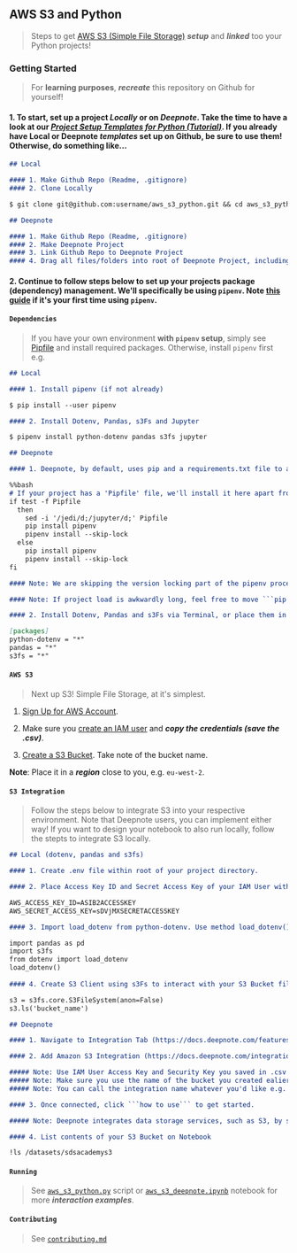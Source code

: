 ## AWS S3 and Python

> Steps to get [AWS S3 (Simple File Storage)](https://aws.amazon.com/s3/) ***setup*** and ***linked*** too your Python projects!

### Getting Started

> For **learning purposes**, ***recreate*** this repository on Github for yourself!

#### 1. To **start**, set up a project ***Locally*** or on ***Deepnote***. Take the time to have a look at our ***[Project Setup Templates for Python (Tutorial)](https://github.com/sportsdatasolutions/python_project_template)***. If you already have Local or Deepnote ***templates*** set up on Github, be sure to use them! Otherwise, do something like...

```markdown
## Local

#### 1. Make Github Repo (Readme, .gitignore)
#### 2. Clone Locally

$ git clone git@github.com:username/aws_s3_python.git && cd aws_s3_python
```

```markdown
## Deepnote

#### 1. Make Github Repo (Readme, .gitignore)
#### 2. Make Deepnote Project
#### 3. Link Github Repo to Deepnote Project
#### 4. Drag all files/folders into root of Deepnote Project, including .git, and delete empty folder
```

#### 2. Continue to follow steps below to set up your projects package (dependency) management. We'll specifically be using ```pipenv```. Note [this guide](https://realpython.com/pipenv-guide/) if it's your first time using ```pipenv```.

#### ```Dependencies```

> If you have your own environment **with ```pipenv``` setup**, simply see [Pipfile](./Pipfile) and install required packages. Otherwise, install ```pipenv``` first e.g.

```markdown
## Local

#### 1. Install pipenv (if not already)

$ pip install --user pipenv

#### 2. Install Dotenv, Pandas, s3Fs and Jupyter

$ pipenv install python-dotenv pandas s3fs jupyter
```

```markdown
## Deepnote

#### 1. Deepnote, by default, uses pip and a requirements.txt file to allow you to install and track additional pacakges. To swap this to pipenv and a Pipfile, copy the code below and replace the existing code cell in your Deepnote Project's init.ipynb file.

%%bash
# If your project has a 'Pipfile' file, we'll install it here apart from blacklisted packages that interfere with Deepnote (see above).
if test -f Pipfile
  then
    sed -i '/jedi/d;/jupyter/d;' Pipfile
    pip install pipenv
    pipenv install --skip-lock
  else
    pip install pipenv
    pipenv install --skip-lock
fi

#### Note: We are skipping the version locking part of the pipenv process (via ```--skip-lock```) because we are not building a long term project and don't want to increase project load times. However, keeping a ```Pipfile.lock``` for long term projects is a must, so make sure you don't ```--skip-lock``` for thoes projects!

#### Note: If project load is awkwardly long, feel free to move ```pip install pipenv``` instructions to ```Dockerfile``` e.g. ```RUN pip install pipenv```. Run build and Restart machine when prompt to do so.

#### 2. Install Dotenv, Pandas and s3Fs via Terminal, or place them in Pipfile (like below) and restart machine.

[packages]
python-dotenv = "*"
pandas = "*"
s3fs = "*"
```

#### ```AWS S3```

> Next up S3! Simple File Storage, at it's simplest. 

1. [Sign Up for AWS Account](https://docs.aws.amazon.com/AmazonS3/latest/gsg/SigningUpforS3.html). 

2. Make sure you [create an IAM user](https://docs.aws.amazon.com/AmazonS3/latest/gsg/SigningUpforS3.html#create-an-iam-user-gsg) and ***copy the credentials (save the .csv)***.

3. [Create a S3 Bucket](https://docs.aws.amazon.com/AmazonS3/latest/gsg/CreatingABucket.html). Take note of the bucket name.

**Note**: Place it in a ***region*** close to you, e.g. ```eu-west-2```.

#### ```S3 Integration```

> Follow the steps below to integrate S3 into your respective environment. Note that Deepnote users, you can implement either way! If you want to design your notebook to also run locally, follow the stepts to integrate S3 locally.

```markdown
## Local (dotenv, pandas and s3fs)

#### 1. Create .env file within root of your project directory.

#### 2. Place Access Key ID and Secret Access Key of your IAM User within .env file. e.g.

AWS_ACCESS_KEY_ID=ASIB2ACCESSKEY
AWS_SECRET_ACCESS_KEY=sDVjMXSECRETACCESSKEY

#### 3. Import load_dotenv from python-dotenv. Use method load_dotenv() to load .env variables into currrent project environment.

import pandas as pd
import s3fs
from dotenv import load_dotenv
load_dotenv()
  
#### 4. Create S3 Client using s3Fs to interact with your S3 Bucket file system (w/ List S3 bucket files example)

s3 = s3fs.core.S3FileSystem(anon=False)
s3.ls('bucket_name')
```

```markdown
## Deepnote

#### 1. Navigate to Integration Tab (https://docs.deepnote.com/features/integrations) of your Deepnote Project

#### 2. Add Amazon S3 Integration (https://docs.deepnote.com/integrations/aws-s3).

##### Note: Use IAM User Access Key and Security Key you saved in .csv earlier. 
##### Note: Make sure you use the name of the bucket you created ealier.
##### Note: You can call the integration name whatever you'd like e.g. sdsacademys3

#### 3. Once connected, click ```how to use``` to get started.

##### Note: Deepnote integrates data storage services, such as S3, by simply extending them onto your project under the directory path /datasets (it can extend more than one integration). This way, you can simply interact with S3 as if it were a directory within your project.

#### 4. List contents of your S3 Bucket on Notebook

!ls /datasets/sdsacademys3
```

#### ```Running```

> See [```aws_s3_python.py```](./aws_s3_python.py) script or [```aws_s3_deepnote.ipynb```](./aws_s3_deepnote.ipynb) notebook for more ***interaction examples***.

#### ```Contributing```

> See [```contributing.md```](./contributing.md)

